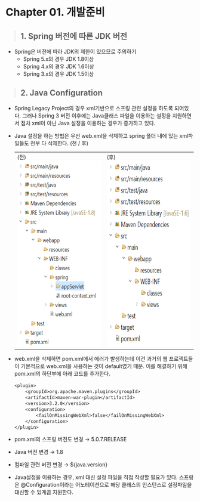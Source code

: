 Chapter 01. 개발준비
=

>## 1. Spring 버전에 따른 JDK 버전
- Spring은 버전에 따라 JDK의 제한이 있으므로 주의하기
    - Spring 5.x의 경우 JDK 1.8이상
    - Spring 4.x의 경우 JDK 1.6이상
    - Spring 3.x의 경우 JDK 1.5이상



>## 2. Java Configuration
- Spring Legacy Project의 경우 xml기반으로 스프링 관련 설정을 하도록 되어있다. 그러나 Spring 3 버전 이후에는 Java클래스 파일을 이용하는 설정을 지원하면서 점차 xml이 아닌 Java 설정을 이용하는 경우가 증가하고 있다.
- Java 설정을 하는 방법은 우선 web.xml을 삭제하고 spring 폴더 내에 있는 xml파일들도 전부 다 삭제한다. (전 / 후)
    <center>
        <table>
            <tbody>
                <tr>
                    <td>
                        <span>(전)</span>
                        <img src="./image/ch01_1.png" width="300" height="500"/>
                    </td>
                    <td>
                        <span>(후)</span>
                        <img src="./image/ch01_2.png" width="300" height="500"/>
                    </td>
                </tr>
            </tbody>
        </table>
    </center>

- web.xml을 삭제하면 pom.xml에서 에러가 발생하는데 이건 과거의 웹 프로젝트들이 기본적으로 web.xml을 사용하는 것이 default였기 때문. 이를 해결하기 위해 pom.xml의 하단부에 아래 코드를 추가한다.
    ```
    <plugin>
        <groupId>org.apache.maven.plugins</groupId>
        <artifactId>maven-war-plugin</artifactId>
        <version>3.2.0</version>
        <configuration>
            <failOnMissingWebXml>false</failOnMissingWebXml>
        </configuration>
    </plugin>
    ```

- pom.xml의 스프링 버전도 변경 → 5.0.7.RELEASE 
- Java 버전 변경 → 1.8
- 컴파일 관련 버전 변경 → ${java.version}
- Java설정을 이용하는 경우, xml 대신 설정 파일을 직접 작성할 필요가 있다. 스프링은 @Configuration이라는 어노테이션으로 해당 클래스의 인스턴스로 설정파일을 대신할 수 있게끔 지원한다.